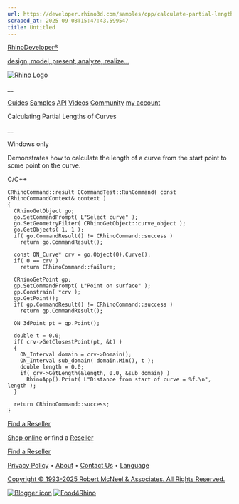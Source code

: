 ```yaml
---
url: https://developer.rhino3d.com/samples/cpp/calculate-partial-lengths-of-curves/
scraped_at: 2025-09-08T15:47:43.599547
title: Untitled
---
```


[RhinoDeveloper®](/)

[design, model, present, analyze, realize...](/)

[![Rhino Logo](https://developer.rhino3d.com/images/rhinodevlogo.png)](/)

__

[Guides](https://developer.rhino3d.com/guides)
[Samples](https://developer.rhino3d.com/samples)
[API](https://developer.rhino3d.com/api)
[Videos](https://developer.rhino3d.com/videos)
[Community](https://discourse.mcneel.com/c/rhino-developer) [my account
](https://www.rhino3d.com/my-account/ "Manage your account, licenses, and
teams")

Calculating Partial Lengths of Curves

__

Windows only

Demonstrates how to calculate the length of a curve from the start point to
some point on the curve.

C/C++

    
    
    CRhinoCommand::result CCommandTest::RunCommand( const CRhinoCommandContext& context )
    {
      CRhinoGetObject go;
      go.SetCommandPrompt( L"Select curve" );
      go.SetGeometryFilter( CRhinoGetObject::curve_object );
      go.GetObjects( 1, 1 );
      if( go.CommandResult() != CRhinoCommand::success )
        return go.CommandResult();
    
      const ON_Curve* crv = go.Object(0).Curve();
      if( 0 == crv )
        return CRhinoCommand::failure;
    
      CRhinoGetPoint gp;
      gp.SetCommandPrompt( L"Point on surface" );
      gp.Constrain( *crv );
      gp.GetPoint();
      if( gp.CommandResult() != CRhinoCommand::success )
        return gp.CommandResult();
    
      ON_3dPoint pt = gp.Point();
    
      double t = 0.0;
      if( crv->GetClosestPoint(pt, &t) )
      {
        ON_Interval domain = crv->Domain();
        ON_Interval sub_domain( domain.Min(), t );
        double length = 0.0;
        if( crv->GetLength(&length, 0.0, &sub_domain) )
          RhinoApp().Print( L"Distance from start of curve = %f.\n", length );
      }
    
      return CRhinoCommand::success;
    }
    

  

[Find a Reseller](https://www.rhino3d.com/sales)

[Shop online](https://www.rhino3d.com/store) or find a
[Reseller](https://www.rhino3d.com/sales)

[Find a Reseller](https://www.rhino3d.com/sales)

[Privacy Policy](https://www.rhino3d.com/privacy) •
[About](https://www.rhino3d.com/mcneel/about) • [Contact
Us](https://www.rhino3d.com/mcneel/contact) • [
Language](https://www.rhino3d.com/language "Change to a different region or
language")

[Copyright © 1993-2025 Robert McNeel & Associates. All Rights
Reserved.](https://www.rhino3d.com/mcneel/about)

[](https://www.facebook.com/McNeelRhinoceros/)
[](https://twitter.com/bobmcneel) [](https://www.linkedin.com/groups/75313/)
[](https://www.youtube.com/user/RhinoGuide/videos) [](https://vimeo.com/rhino)
[![Blogger
icon](https://developer.rhino3d.com/images/blogger.svg)](http://blog.rhino3d.com/)
[![Food4Rhino](https://developer.rhino3d.com/images/f4r_icon_01.svg)](https://www.food4rhino.com)

